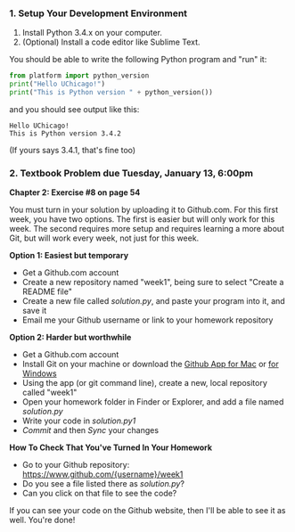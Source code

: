### 1. Setup Your Development Environment

1. Install Python 3.4.x on your computer.  
1. (Optional) Install a code editor like Sublime Text.

You should be able to write the following Python program and "run" it:

``` python
from platform import python_version
print("Hello UChicago!")
print("This is Python version " + python_version())
```

and you should see output like this:

```
Hello UChicago!
This is Python version 3.4.2
```

(If yours says 3.4.1, that's fine too)

### 2. Textbook Problem due Tuesday, January 13, 6:00pm

**Chapter 2: Exercise #8 on page 54**

You must turn in your solution by uploading it to Github.com. For this first week, you have two options.  The first is easier but will only work for this week.  The second requires more setup and requires learning a more about Git, but will work every week, not just for this week.

**Option 1: Easiest but temporary**
* Get a Github.com account
* Create a new repository named "week1", being sure to select "Create a README file"
* Create a new file called _solution.py_, and paste your program into it, and save it
* Email me your Github username or link to your homework repository

**Option 2: Harder but worthwhile**
* Get a Github.com account
* Install Git on your machine or download the [Github App for Mac](mac.github.com) or [for Windows](windows.github.com)
* Using the app (or git command line), create a new, local repository called "week1"
* Open your homework folder in Finder or Explorer, and add a file named _solution.py_ 
* Write your code in _solution.py1_
* _Commit_ and then _Sync_ your changes 

**How To Check That You've Turned In Your Homework**

* Go to your Github repository: https://www.github.com/{username}/week1
* Do you see a file listed there as _solution.py_?
* Can you click on that file to see the code?

If you can see your code on the Github website, then I'll be able to see it as well. You're done!

